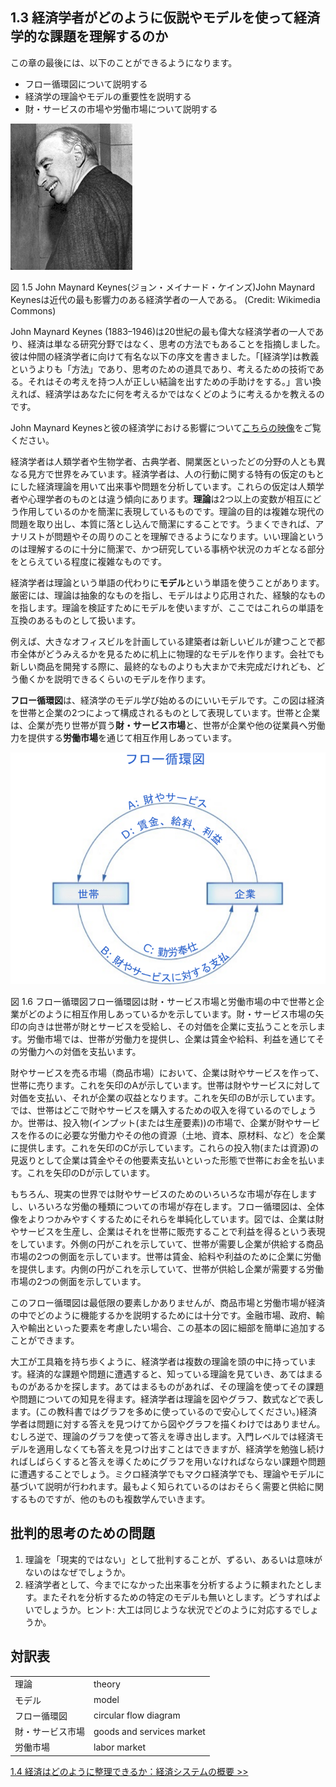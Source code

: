 ## 1.3 経済学者がどのように仮説やモデルを使って経済学的な課題を理解するのか

この章の最後には、以下のことができるようになります。

* フロー循環図について説明する
* 経済学の理論やモデルの重要性を説明する
* 財・サービスの市場や労働市場について説明する

![John Maynard Keynesの写真](img\CNX_Econ_C01_004.jpg)
<div class="figure_text">
    <p>
        <span class="figure_title">図 1.5 John Maynard Keynes(ジョン・メイナード・ケインズ)</span>John Maynard Keynesは近代の最も影響力のある経済学者の一人である。 (Credit: Wikimedia Commons)
    </p>
</div>

John Maynard Keynes (1883–1946)は20世紀の最も偉大な経済学者の一人であり、経済は単なる研究分野ではなく、思考の方法でもあることを指摘しました。彼は仲間の経済学者に向けて有名な以下の序文を書きました。「\[経済学]は教義というよりも「方法」であり、思考のための道具であり、考えるための技術である。それはその考えを持つ人が正しい結論を出すための手助けをする。」言い換えれば、経済学はあなたに何を考えるかではなくどのように考えるかを教えるのです。

<div class="link_it_up">
    <p>
        John Maynard Keynesと彼の経済学における影響について<a href="http://openstax.org/l/Keynes">こちらの映像</a>をご覧ください。
    </p>
</div>

経済学者は人類学者や生物学者、古典学者、開業医といったどの分野の人とも異なる見方で世界をみています。経済学者は、人の行動に関する特有の仮定のもとにした経済理論を用いて出来事や問題を分析しています。これらの仮定は人類学者や心理学者のものとは違う傾向にあります。**理論**は2つ以上の変数が相互にどう作用しているのかを簡潔に表現しているものです。理論の目的は複雑な現代の問題を取り出し、本質に落とし込んで簡潔にすることです。うまくできれば、アナリストが問題やその周りのことを理解できるようになります。いい理論というのは理解するのに十分に簡潔で、かつ研究している事柄や状況のカギとなる部分をとらえている程度に複雑なものです。

経済学者は理論という単語の代わりに**モデル**という単語を使うことがあります。厳密には、理論は抽象的なものを指し、モデルはより応用された、経験的なものを指します。理論を検証すためにモデルを使いますが、ここではこれらの単語を互換のあるものとして扱います。

例えば、大きなオフィスビルを計画している建築者は新しいビルが建つことで都市全体がどうみえるかを見るために机上に物理的なモデルを作ります。会社でも新しい商品を開発する際に、最終的なものよりも大まかで未完成だけれども、どう働くかを説明できるくらいのモデルを作ります。

**フロー循環図**は、経済学のモデル学び始めるのにいいモデルです。この図は経済を世帯と企業の2つによって構成されるものとして表現しています。世帯と企業は、企業が売り世帯が買う**財・サービス市場**と、世帯が企業や他の従業員へ労働力を提供する**労働市場**を通じて相互作用しあっています。

![フロー循環図の外側の矢印が示すのは財・サービス市場で、内側の矢印は労働市場を示します。財・サービス市場を示す外側の矢印が示しているように、企業は財とサービスを世帯に提供し、その引き換えに世帯は企業に対価を支払います。労働市場を示す内側の矢印が示すように、世帯は企業に労働力を提供し、その引き換えに企業は世帯に賃金と給料と利益を支払います。](img\CNX_Econ2e_C01_002_ja.png)
<div class="figure_text">
    <p>
        <span class="figure_title">図 1.6 フロー循環図</span>フロー循環図は財・サービス市場と労働市場の中で世帯と企業がどのように相互作用しあっているかを示しています。財・サービス市場の矢印の向きは世帯が財とサービスを受給し、その対価を企業に支払うことを示します。労働市場では、世帯が労働力を提供し、企業は賃金や給料、利益を通じてその労働力への対価を支払います。
    </p>
</div>

財やサービスを売る市場（商品市場）において、企業は財やサービスを作って、世帯に売ります。これを矢印のAが示しています。世帯は財やサービスに対して対価を支払い、それが企業の収益となります。これを矢印のBが示しています。では、世帯はどこで財やサービスを購入するための収入を得ているのでしょうか。世帯は、投入物(インプット(または生産要素))の市場で、企業が財やサービスを作るのに必要な労働力やその他の資源（土地、資本、原材料、など）を企業に提供します。これを矢印のCが示しています。これらの投入物(または資源)の見返りとして企業は賃金やその他要素支払いといった形態で世帯にお金を払います。これを矢印のDが示しています。

もちろん、現実の世界では財やサービスのためのいろいろな市場が存在しますし、いろいろな労働の種類についての市場が存在します。フロー循環図は、全体像をよりつかみやすくするためにそれらを単純化しています。図では、企業は財やサービスを生産し、企業はそれを世帯に販売することで利益を得るという表現をしています。外側の円がこれを示していて、世帯が需要し企業が供給する商品市場の2つの側面を示しています。世帯は賃金、給料や利益のために企業に労働を提供します。内側の円がこれを示していて、世帯が供給し企業が需要する労働市場の2つの側面を示しています。

このフロー循環図は最低限の要素しかありませんが、商品市場と労働市場が経済の中でどのように機能するかを説明するためには十分です。金融市場、政府、輸入や輸出といった要素を考慮したい場合、この基本の図に細部を簡単に追加することができます。

大工が工具箱を持ち歩くように、経済学者は複数の理論を頭の中に持っています。経済的な課題や問題に遭遇すると、知っている理論を見ていき、あてはまるものがあるかを探します。あてはまるものがあれば、その理論を使ってその課題や問題についての知見を得ます。経済学者は理論を図やグラフ、数式などで表します。(この教科書ではグラフを多めに使っているので安心してください。)経済学者は問題に対する答えを見つけてから図やグラフを描くわけではありません。むしろ逆で、理論のグラフを使って答えを導き出します。入門レベルでは経済モデルを適用しなくても答えを見つけ出すことはできますが、経済学を勉強し続ければしばらくすると答えを導くためにグラフを用いなければならない課題や問題に遭遇することでしょう。ミクロ経済学でもマクロ経済学でも、理論やモデルに基づいて説明が行われます。最もよく知られているのはおそらく需要と供給に関するものですが、他のものも複数学んでいきます。

<div class="critical_thinking_questions">
    <h2>
        批判的思考のための問題
    </h2>
    <ol>
        <li>
            理論を「現実的ではない」として批判することが、ずるい、あるいは意味がないのはなぜでしょうか。
        </li>
        <li>
            経済学者として、今までになかった出来事を分析するように頼まれたとします。またそれを分析するための特定のモデルも無いとします。どうすればよいでしょうか。ヒント: 大工は同じような状況でどのように対応するでしょうか。
        </li>
    </ol>
</div>

<div class="glossary">
    <h2>
        対訳表
    </h2>
<table>
  <tr>
    <td>理論</td>
    <td>theory</td>
  </tr>
  <tr>
    <td>モデル</td>
    <td>model</td>
  </tr>
  <tr>
    <td>フロー循環図</td>
    <td>circular flow diagram</td>
  </tr>
  <tr>
    <td>財・サービス市場</td>
    <td>goods and services market</td>
  </tr>
  <tr>
    <td>労働市場</td>
    <td>labor market</td>
  </tr>
</table>
</div>

[1.4 経済はどのように整理できるか：経済システムの概要 >>](1-4-How-To-Organize-Economies-An-Overview-of-Economic-Systems)
